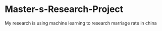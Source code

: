 # Master-s-Research-Project
My research is using machine learning to research marriage rate in china 

